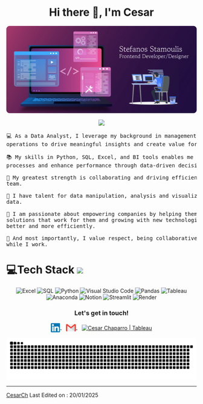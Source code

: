   <h1 align="center"> Hi there 👋, I'm Cesar</h1>
<p><a target="_blank" href="https://cesarchaparrobenll.wixsite.com/cesar-data-analyst"><img src="https://github.com/StefanosSt/StefanosSt/blob/main/Group%203.png"></a></p>
<p align="center">
	<a href="https://github.com/Bouaskaoun">
		<img src="https://readme-typing-svg.herokuapp.com/?lines=Data+Analyst;Excel+SQL+Python;Dashboards%20|%20Tableau%20;Marketing%20|%20Business%20|%20KPIs%20;Always%20developing%20my%20skills&amp;center=true&amp;width=380&amp;height=45">
	</a>
</p>
<pre>💻 As a Data Analyst, I leverage my background in management and 
operations to drive meaningful insights and create value for organizations.<br>
📚 My skills in Python, SQL, Excel, and BI tools enables me to optimize
processes and enhance performance through data-driven decisions.<br>
📝 My greatest strength is collaborating and driving efficiencies across the
team.<br>
🔭 I have talent for data manipulation, analysis and visualization of
data.<br>
🌱 I am passionate about empowering companies by helping them find
solutions that work for them and growing with new technologies to deliver
better and more efficiently.<br>
🌟 And most importantly, I value respect, being collaborative and inclusive
while I work.
</pre>
<h1 id="tech-stack">💻Tech Stack <img src="https://media2.giphy.com/media/QssGEmpkyEOhBCb7e1/giphy.gif?cid=ecf05e47a0n3gi1bfqntqmob8g9aid1oyj2wr3ds3mg700bl&amp;rid=giphy.gif" width="32px"></h1>
<p align="center">
  <img src="https://img.shields.io/badge/excel-%233498DB.svg?style=for-the-badge&logo=microsoft-excel&logoColor=white" alt="Excel">
  <img src="https://img.shields.io/badge/sql-%2307405e.svg?style=for-the-badge&logo=postgresql&logoColor=white" alt="SQL">
  <img src="https://img.shields.io/badge/python-%2314354C.svg?style=for-the-badge&logo=python&logoColor=white" alt="Python">
  <img src="https://img.shields.io/badge/visual%20studio%20code-%23007ACC.svg?style=for-the-badge&logo=visual-studio-code&logoColor=white" alt="Visual Studio Code">
  <img src="https://img.shields.io/badge/pandas-%23150458.svg?style=for-the-badge&logo=pandas&logoColor=white" alt="Pandas">
  <img src="https://img.shields.io/badge/tableau-%23E97627.svg?style=for-the-badge&logo=tableau&logoColor=white" alt="Tableau">
  <img src="https://img.shields.io/badge/anaconda-%2344A833.svg?style=for-the-badge&logo=anaconda&logoColor=white" alt="Anaconda">
  <img src="https://img.shields.io/badge/notion-%23000000.svg?style=for-the-badge&logo=notion&logoColor=white" alt="Notion">
  <img src="https://img.shields.io/badge/streamlit-%23FF4B4B.svg?style=for-the-badge&logo=streamlit&logoColor=white" alt="Streamlit">
  <img src="https://img.shields.io/badge/render-%23000000.svg?style=for-the-badge&logo=render&logoColor=white" alt="Render">
<div align="center">
  <h3><b>Let's get in touch! </b></h3>
  </div>
<p align="center">
  <a href="https://www.linkedin.com/in/cesarda/" target="_blank">
    <img align="center" alt="Cesar Chaparro | LinkedIn" width="24px" src="https://github.com/SatYu26/SatYu26/blob/master/Assets/Linkedin.svg">
  </a> &nbsp;&nbsp;
  <a href="mailto:cesarchaparrobenllochd@gmail.com">
    <img align="center" alt="Cesar Chaparro | Gmail" width="26px" src="https://github.com/SatYu26/SatYu26/blob/master/Assets/Gmail.svg">
  </a> &nbsp;&nbsp;
  <a href="https://public.tableau.com/app/profile/cesar.chaparro6844/vizzes" target="_blank">
    <img align="center" alt="Cesar Chaparro | Tableau" width="100px" src="https://img.shields.io/badge/My Portfolio-E97627?style=for-the-badge&logo=Tableau&logoColor=white">
  </a>
</p>
<p align="center">
  <img src="https://github.com/CesarChaparro1974/CesarChaparro1974/blob/main/github-user-contribution.svg" alt="snake">
</p>
<hr>
<p><a href="https://github.com/CesarChaparro1974">CesarCh</a>
Last Edited on : 20/01/2025</p> 
